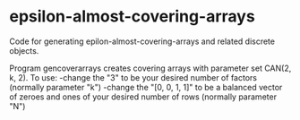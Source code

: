 # epsilon-almost-covering-arrays
Code for generating epilon-almost-covering-arrays and related discrete objects.

Program gencoverarrays creates covering arrays with parameter set CAN(2, k, 2).
To use:
-change the "3" to be your desired number of factors (normally parameter "k")
-change the "[0, 0, 1, 1]" to be a balanced vector of zeroes and ones of your desired number of rows (normally parameter "N")
